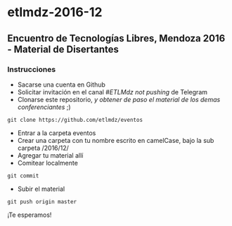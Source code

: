 # etlmdz-2016-12
## Encuentro de Tecnologías Libres, Mendoza 2016 - Material de Disertantes

### Instrucciones
* Sacarse una cuenta en Github
* Solicitar invitación en el canal *#ETLMdz not pushing*  de Telegram
* Clonarse este repositorio, _y obtener de paso el material de los demas
  conferenciantes_ ;)
```
git clone https://github.com/etlmdz/eventos
```
* Entrar a la carpeta eventos
* Crear una carpeta con tu nombre escrito en camelCase, bajo la sub carpeta /2016/12/
* Agregar tu material allí
* Comitear localmente
```
git commit
```
* Subir el material
```
git push origin master
```
¡Te esperamos!
